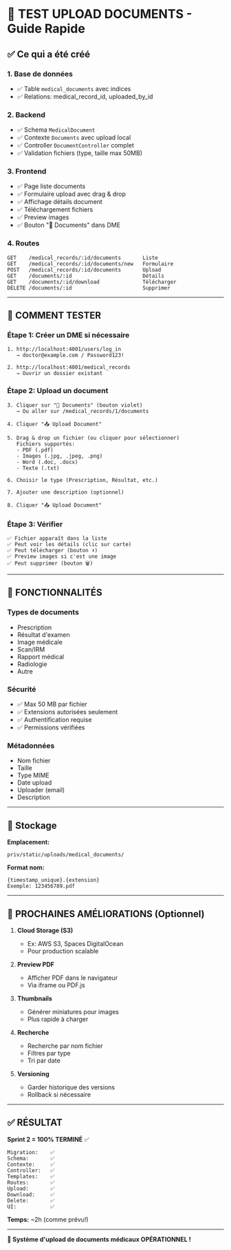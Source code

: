 # 📎 TEST UPLOAD DOCUMENTS - Guide Rapide

## ✅ Ce qui a été créé

### 1. Base de données
- ✅ Table `medical_documents` avec indices
- ✅ Relations: medical_record_id, uploaded_by_id

### 2. Backend
- ✅ Schema `MedicalDocument`
- ✅ Contexte `Documents` avec upload local
- ✅ Controller `DocumentController` complet
- ✅ Validation fichiers (type, taille max 50MB)

### 3. Frontend
- ✅ Page liste documents
- ✅ Formulaire upload avec drag & drop
- ✅ Affichage détails document
- ✅ Téléchargement fichiers
- ✅ Preview images
- ✅ Bouton "📎 Documents" dans DME

### 4. Routes
```
GET    /medical_records/:id/documents       Liste
GET    /medical_records/:id/documents/new   Formulaire
POST   /medical_records/:id/documents       Upload
GET    /documents/:id                       Détails
GET    /documents/:id/download              Télécharger
DELETE /documents/:id                       Supprimer
```

---

## 🧪 COMMENT TESTER

### Étape 1: Créer un DME si nécessaire

```
1. http://localhost:4001/users/log_in
   → doctor@example.com / Password123!
   
2. http://localhost:4001/medical_records
   → Ouvrir un dossier existant
```

### Étape 2: Upload un document

```
3. Cliquer sur "📎 Documents" (bouton violet)
   → Ou aller sur /medical_records/1/documents
   
4. Cliquer "📤 Upload Document"
   
5. Drag & drop un fichier (ou cliquer pour sélectionner)
   Fichiers supportés:
   - PDF (.pdf)
   - Images (.jpg, .jpeg, .png)
   - Word (.doc, .docx)
   - Texte (.txt)
   
6. Choisir le type (Prescription, Résultat, etc.)
   
7. Ajouter une description (optionnel)
   
8. Cliquer "📤 Upload Document"
```

### Étape 3: Vérifier

```
✅ Fichier apparaît dans la liste
✅ Peut voir les détails (clic sur carte)
✅ Peut télécharger (bouton ⬇️)
✅ Preview images si c'est une image
✅ Peut supprimer (bouton 🗑️)
```

---

## 🎯 FONCTIONNALITÉS

### Types de documents
- Prescription
- Résultat d'examen  
- Image médicale
- Scan/IRM
- Rapport médical
- Radiologie
- Autre

### Sécurité
- ✅ Max 50 MB par fichier
- ✅ Extensions autorisées seulement
- ✅ Authentification requise
- ✅ Permissions vérifiées

### Métadonnées
- Nom fichier
- Taille
- Type MIME
- Date upload
- Uploader (email)
- Description

---

## 📂 Stockage

**Emplacement:**
```
priv/static/uploads/medical_documents/
```

**Format nom:**
```
{timestamp_unique}.{extension}
Exemple: 123456789.pdf
```

---

## 🔄 PROCHAINES AMÉLIORATIONS (Optionnel)

1. **Cloud Storage (S3)**
   - Ex: AWS S3, Spaces DigitalOcean
   - Pour production scalable

2. **Preview PDF**
   - Afficher PDF dans le navigateur
   - Via iframe ou PDF.js

3. **Thumbnails**
   - Générer miniatures pour images
   - Plus rapide à charger

4. **Recherche**
   - Recherche par nom fichier
   - Filtres par type
   - Tri par date

5. **Versioning**
   - Garder historique des versions
   - Rollback si nécessaire

---

## ✅ RÉSULTAT

**Sprint 2 = 100% TERMINÉ** ✅

```
Migration:    ✅
Schema:       ✅  
Contexte:     ✅
Controller:   ✅
Templates:    ✅
Routes:       ✅
Upload:       ✅
Download:     ✅
Delete:       ✅
UI:           ✅
```

**Temps:** ~2h (comme prévu!)

---

**🚀 Système d'upload de documents médicaux OPÉRATIONNEL !**

